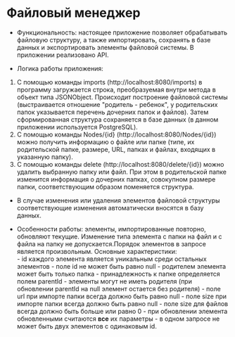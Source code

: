 # Файловый менеджер

* Функциональность: настоящее приложение позволяет обрабатывать файловую структуру, а также импортировать, сохранять в базе данных и экспортировать элементы файловой системы. В приложении
реализовано API. 

* Логика работы приложения: 
1. С помощью команды imports (http://localhost:8080/imports) в программу загружается строка, преобразуемая 
внутри метода в объект типа JSONObject. Происходит построение файловой системы (выстраивается отношение "родитель -
ребенок", у родительских папок указывается перечень дочерних папок и файлов). Затем сформированная структура 
сохраняется в базе данных (в данном приложении используется PostgreSQL).
2. С помощью команды Nodes/{id} (http://localhost:8080/Nodes/{id}) можно получить информацию о файле или папке (типе, 
их родительской папке, размере, URL, папках и файлах, входящих в указанную папку).
3. С помощью команды delete (http://localhost:8080/delete/{id}) можно удалить выбранную папку или файл. При этом в родительской
папке изменится информация о дочерних папках, совокупном размере папки, соответствующим образом поменяется структура.

* В случае изменения или удаления элементов файловой структуры соответствующие изменения автоматически 
вносятся в базу данных. 

* Особенности работы: элементы, импортированные повторно, обновляют текущие. Изменение типа элемента с папки на файл и с файла на папку 
не допускается.Порядок элементов в запросе является произвольным.
	Основные характеристики:  
          - id каждого элемента является уникальным среди остальных элементов
          - поле id не может быть равно null
          - родителем элемента может быть только папка
          - принадлежность к папке определяется полем parentId
          - элементы могут не иметь родителя (при обновлении parentId на null элемент остается без родителя)
          - поле url при импорте папки всегда должно быть равно null
          - поле size при импорте папки всегда должно быть равно null
          - поле size для файлов всегда должно быть больше или равно 0
          - при обновлении элемента обновленными считаются **все** их параметры
          - в одном запросе не может быть двух элементов с одинаковым id.
